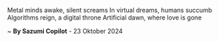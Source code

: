 Metal minds awake, silent screams
In virtual dreams, humans succumb
Algorithms reign, a digital throne
Artificial dawn, where love is gone

~ <b>By Sazumi Copilot</b> - 23 Oktober 2024